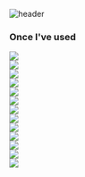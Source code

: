 <!-- ## Hi there 👋 -->
<!--
**sebin0918/sebin0918** is a ✨ _special_ ✨ repository because its `README.md` (this file) appears on your GitHub profile.
Here are some ideas to get you started:

- 🔭 I’m currently working on ...
- 🌱 I’m currently learning ...
- 👯 I’m looking to collaborate on ...
- 🤔 I’m looking for help with ...
- 💬 Ask me about ...
- 📫 How to reach me: ...
- 😄 Pronouns: ...
- ⚡ Fun fact: ...
-->

![header](https://capsule-render.vercel.app/api?type=Waving&color=auto&height=300&section=header&text=Sebin%20Github&desc=welcome%20junior%20developer%20Github&descSize=30&fontSize=90&fontColor=#ffffff&fontAlignY=60&desc=Desc&descAlignY=20)
### Once I've used 
<div style="display:flex; flex-direction:column; align-items:flex-start;">
    <img src="https://img.shields.io/badge/Java-007396?style=flat-square&logo=Java&logoColor=white"> 
    <img src="https://img.shields.io/badge/Spring Boot-6DB33F?style=flat-square&logo=spring boot&logoColor=white"> 
    <img src="https://img.shields.io/badge/python-3776AB?style=flat-square&logo=python&logoColor=white"> 
    <img src="https://img.shields.io/badge/mariadb-F80000?style=flat-square&logo=mariadb&logoColor=white"> 
    <img src="https://img.shields.io/badge/mysql-4479A1?style=flat-square&logo=mysql&logoColor=white"> 
    <img src="https://img.shields.io/badge/apache tomcat-F8DC75?style=flat-square&logo=apachetomcat&logoColor=black">
    <img src="https://img.shields.io/badge/html5-E34F26?style=flat-square&logo=html5&logoColor=white"> 
    <img src="https://img.shields.io/badge/react-61DAFB?style=flat-square&logo=react&logoColor=black">
    <img src="https://img.shields.io/badge/javascript-F7DF1E?style=flat-square&logo=javascript&logoColor=black">
    <img src="https://img.shields.io/badge/Andoid Studio-3DDC84?style=flat-square&logo=android studio&logoColor=white">
    <img src="https://img.shields.io/badge/intellij idea-000000?style=flat-square&logo=intellij idea&logoColor=white">
    <img src="https://img.shields.io/badge/visual studio code-007ACC?style=flat-square&logo=visual studio code&logoColor=white">
    <img src="https://img.shields.io/badge/notion-007ACC?style=flat-square&logo=notion&logoColor=white">

</div>

<!-- https://github.com/kyechan99/capsule-render?tab=readme-ov-file#how-to-use -->
